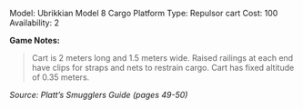 
Model: Ubrikkian Model 8 Cargo Platform
Type: Repulsor cart
Cost: 100
Availability: 2

**Game Notes:** 
> Cart is 2 meters long and 1.5 meters wide. Raised railings at each end have clips for straps and nets to restrain cargo. Cart has fixed altitude of 0.35 meters.

*Source: Platt’s Smugglers Guide (pages 49-50)*
